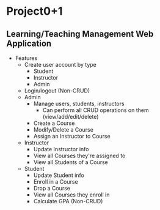 # Project0+1
## Learning/Teaching Management Web Application

- Features
    - Create user account by type
        - Student
        - Instructor
        - Admin
    - Login/logout (Non-CRUD)
    - Admin
        - Manage users, students, instructors
            - Can perform all CRUD operations on them (view/add/edit/delete)
        - Create a Course
        - Modify/Delete a Course
        - Assign an Instructor to Course
    - Instructor
        - Update Instructor info
        - View all Courses they're assigned to
        - View all Students of a Course
    - Student
        - Update Student info
        - Enroll in a Course
        - Drop a Course
        - View all Courses they enroll in
        - Calculate GPA (Non-CRUD)
